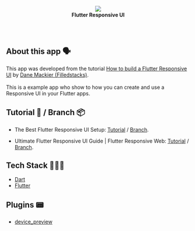 <!-- header section -->
<p align="center">
  <img src="https://i.imgur.com/GAbJ9Hn.png" /><br/>
  <span><b>Flutter Responsive UI</b></span><br/>
</p>
<!-- header section END -->

<br/>
<!-- show case/gif section -->

<!-- show case/gif section END -->

<br/>

<!-- about app and course section -->

## About this app 🗣

This app was developed from the tutorial [How to build a Flutter Responsive UI](https://www.youtube.com/playlist?list=PLdTodMosi-Bzx3TMPdNzqLPIab_t7WkCC) by [Dane Mackier (Filledstacks)](https://www.filledstacks.com/).<br/><br/>
This is a example app who show to how you can create and use a Responsive UI in your Flutter apps.

## Tutorial 📖 / Branch 📦

- The Best Flutter Responsive UI Setup: [Tutorial](https://www.youtube.com/watch?v=z7P1OFLw4kY&list=PLdTodMosi-Bzx3TMPdNzqLPIab_t7WkCC&index=2&t=0s) / [Branch](https://github.com/samuelematias/responsive_architecture/tree/tutoria-1/how-to-build-a-flutter-responsive-ui).

- Ultimate Flutter Responsive UI Guide | Flutter Responsive Web: [Tutorial](https://www.youtube.com/watch?v=udsysUj-X4w&list=PLdTodMosi-Bzx3TMPdNzqLPIab_t7WkCC&index=2) / [Branch](https://github.com/samuelematias/responsive_architecture/tree/tutoria-2/how-to-build-a-flutter-responsive-ui).

## Tech Stack 👩🏾‍💻

- [Dart](https://dart.dev/)
- [Flutter](https://flutter.dev/)

## Plugins 📟

- [device_preview](https://pub.dev/packages/device_preview)

<br/>

<!-- about app and course section END -->
